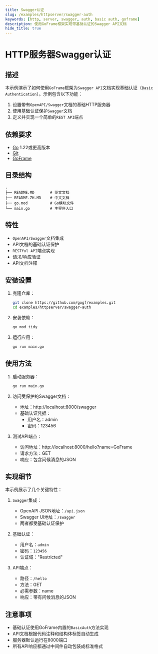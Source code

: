 ```yaml
---
title: Swagger认证
slug: /examples/httpserver/swagger-auth
keywords: [http, server, swagger, auth, basic auth, goframe]
description: 使用GoFrame框架实现带基础认证的Swagger API文档
hide_title: true
---
```


# HTTP服务器Swagger认证

## 描述

本示例演示了如何使用`GoFrame`框架为`Swagger API`文档实现基础认证（`Basic Authentication`）。示例包含以下功能：

1. 设置带有`OpenAPI/Swagger`文档的基础HTTP服务器
2. 使用基础认证保护`Swagger`文档
3. 定义并实现一个简单的`REST API`端点

## 依赖要求

- [Go](https://golang.org/dl/) 1.22或更高版本
- [Git](https://git-scm.com/downloads)
- [GoFrame](https://goframe.org)

## 目录结构

```text
.
├── README.MD       # 英文文档
├── README.ZH.MD    # 中文文档
├── go.mod          # Go模块文件
└── main.go         # 主程序入口
```

## 特性

- `OpenAPI/Swagger`文档集成
- API文档的基础认证保护
- `RESTful API`端点实现
- 请求/响应验证
- API文档注释

## 安装设置

1. 克隆仓库：
    ```bash
    git clone https://github.com/gogf/examples.git
    cd examples/httpserver/swagger-auth
    ```

2. 安装依赖：
    ```bash
    go mod tidy
    ```

3. 运行应用：
    ```bash
    go run main.go
    ```

## 使用方法

1. 启动服务器：
   ```bash
   go run main.go
   ```

2. 访问受保护的Swagger文档：
   - 地址：http://localhost:8000/swagger
   - 基础认证凭据：
     - 用户名：admin
     - 密码：123456

3. 测试API端点：
   - 访问地址：http://localhost:8000/hello?name=GoFrame
   - 请求方法：GET
   - 响应：包含问候消息的JSON

## 实现细节

本示例展示了几个关键特性：

1. `Swagger`集成：
   - OpenAPI JSON地址：`/api.json`
   - Swagger UI地址：`/swagger`
   - 两者都受基础认证保护

2. 基础认证：
   - 用户名：`admin`
   - 密码：`123456`
   - 认证域："Restricted"

3. API端点：
   - 路径：`/hello`
   - 方法：GET
   - 必需参数：name
   - 响应：带有问候消息的JSON

## 注意事项

- 基础认证使用GoFrame内置的`BasicAuth`方法实现
- API文档根据代码注释和结构体标签自动生成
- 服务器默认运行在8000端口
- 所有API响应都通过中间件自动包装成标准格式
